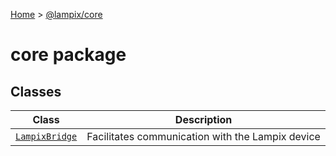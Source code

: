 [Home](./index) &gt; [@lampix/core](./core.md)

# core package

## Classes

|  Class | Description |
|  --- | --- |
|  [`LampixBridge`](./core.lampixbridge.md) | Facilitates communication with the Lampix device |

